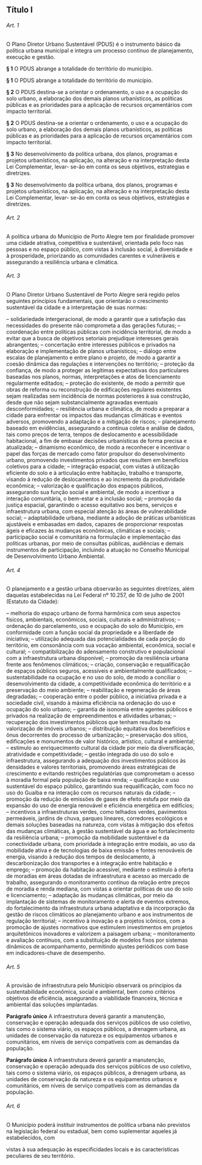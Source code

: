 
## Título I

###### Art. 1
O Plano Diretor Urbano Sustentável (PDUS) é o instrumento básico da política urbana municipal e integra um processo contínuo de planejamento, execução e gestão.

**§ 1** O PDUS abrange a totalidade do território do município.

**§ 1** O PDUS abrange a totalidade do território do município.

**§ 2** O PDUS destina-se a orientar o ordenamento, o uso e a ocupação do solo urbano, a elaboração dos demais planos urbanísticos, as políticas públicas e as prioridades para a aplicação de recursos orçamentários com impacto territorial.

**§ 2** O PDUS destina-se a orientar o ordenamento, o uso e a ocupação do solo urbano, a elaboração dos demais planos urbanísticos, as políticas públicas e as prioridades para a aplicação de recursos orçamentários com impacto territorial.

**§ 3** No desenvolvimento da política urbana, dos planos, programas e projetos urbanísticos, na aplicação, na alteração e na interpretação desta Lei Complementar, levar- se-ão em conta os seus objetivos, estratégias e diretrizes.

**§ 3** No desenvolvimento da política urbana, dos planos, programas e projetos urbanísticos, na aplicação, na alteração e na interpretação desta Lei Complementar, levar- se-ão em conta os seus objetivos, estratégias e diretrizes.

###### Art. 2
A política urbana do Município de Porto Alegre tem por finalidade promover uma cidade atrativa, competitiva e sustentável, orientada pelo foco nas pessoas e no espaço público, com vistas à inclusão social, à diversidade e à prosperidade, priorizando as comunidades carentes e vulneráveis e assegurando a resiliência urbana e climática.

###### Art. 3
O Plano Diretor Urbano Sustentável de Porto Alegre será regido pelos seguintes princípios fundamentais, que orientarão o crescimento sustentável da cidade e a interpretação de suas normas:

– solidariedade intergeracional, de modo a garantir que a satisfação das necessidades do presente não comprometa a das gerações futuras;
– coordenação entre políticas públicas com incidência territorial, de modo a evitar que a busca de objetivos setoriais prejudique interesses gerais abrangentes;
– concertação entre interesses públicos e privados na elaboração e implementação de planos urbanísticos;
– diálogo entre escalas de planejamento e entre plano e projeto, de modo a garantir a coesão dinâmica das regulações e intervenções no território;
– proteção da confiança, de modo a proteger as legítimas expectativas dos particulares baseadas nos planos, normas, interpretações e atos de licenciamento regularmente editados;
– proteção do existente, de modo a permitir que obras de reforma ou reconstrução de edificações regulares existentes sejam realizadas sem incidência de normas posteriores à sua construção, desde que não sejam substancialmente agravadas eventuais desconformidades;
– resiliência urbana e climática, de modo a preparar a cidade para enfrentar os impactos das mudanças climáticas e eventos adversos, promovendo a adaptação e a mitigação de riscos;
– planejamento baseado em evidências, assegurando a contínua coleta e análise de dados, tais como preços de terra, tempos de deslocamento e acessibilidade habitacional, a fim de embasar decisões urbanísticas de forma precisa e atualizada;
– dinamismo econômico, de modo a reconhecer e incentivar o papel das forças de mercado como fator propulsor do desenvolvimento urbano, promovendo investimentos privados que resultem em benefícios coletivos para a cidade;
– integração espacial, com vistas à utilização eficiente do solo e à articulação entre habitação, trabalho e transporte, visando à redução de deslocamentos e ao incremento da produtividade econômica;
– valorização e qualificação dos espaços públicos, assegurando sua função social e ambiental, de modo a incentivar a interação comunitária, o bem-estar e a inclusão social;
– promoção da justiça espacial, garantindo o acesso equitativo aos bens, serviços e infraestrutura urbana, com especial atenção às áreas de vulnerabilidade social;
– adaptabilidade urbana, mediante a adoção de práticas urbanísticas ajustáveis e embasadas em dados, capazes de proporcionar respostas ágeis e eficazes às mudanças econômicas, climáticas e sociais;
– participação social e comunitária na formulação e implementação das políticas urbanas, por meio de consultas públicas, audiências e demais instrumentos de participação, incluindo a atuação no Conselho Municipal de Desenvolvimento Urbano Ambiental.

###### Art. 4
O planejamento e a gestão urbana observarão as seguintes diretrizes, além daquelas estabelecidas na Lei Federal nº 10.257, de 10 de julho de 2001 (Estatuto da Cidade):

– melhoria do espaço urbano de forma harmônica com seus aspectos físicos, ambientais, econômicos, sociais, culturais e administrativos;
– ordenação do parcelamento, uso e ocupação do solo do Município, em conformidade com a função social da propriedade e a liberdade de iniciativa;
– utilização adequada das potencialidades de cada porção do território, em consonância com sua vocação ambiental, econômica, social e cultural;
– compatibilização do adensamento construtivo e populacional com a infraestrutura urbana disponível;
– promoção da resiliência urbana frente aos fenômenos climáticos;
– criação, conservação e requalificação de espaços públicos seguros, acessíveis e ambientalmente qualificados;
– sustentabilidade na ocupação e no uso do solo, de modo a conciliar o desenvolvimento da cidade, a competitividade econômica do território e a preservação do meio ambiente;
– reabilitação e regeneração de áreas degradadas;
– cooperação entre o poder público, a iniciativa privada e a sociedade civil, visando à máxima eficiência na ordenação do uso e ocupação do solo urbano;
– garantia de isonomia entre agentes públicos e privados na realização de empreendimentos e atividades urbanas;
– recuperação dos investimentos públicos que tenham resultado na valorização de imóveis urbanos;
– distribuição equitativa dos benefícios e ônus decorrentes do processo de urbanização;
– preservação dos sítios, edificações e monumentos de valor histórico, artístico, cultural e ambiental;
– estímulo ao enriquecimento cultural da cidade por meio da diversificação, atratividade e competitividade;
– gestão integrada do uso do solo e infraestrutura, assegurando a adequação dos investimentos públicos às densidades e valores territoriais, promovendo áreas estratégicas de crescimento e evitando restrições regulatórias que comprometam o acesso à moradia formal pela população de baixa renda;
– qualificação e uso sustentável do espaço público, garantindo sua requalificação, com foco no uso do Guaíba e na interação com os recursos naturais da cidade;
– promoção da redução de emissões de gases de efeito estufa por meio da expansão do uso de energia renovável e eficiência energética em edifícios;
– incentivos a infraestruturas verdes, como telhados verdes, pavimentos permeáveis, jardins de chuva, parques lineares, corredores ecológicos e demais soluções baseadas na natureza, com vistas à mitigação dos efeitos das mudanças climáticas, à gestão sustentável da água e ao fortalecimento da resiliência urbana;
– promoção da mobilidade sustentável e da conectividade urbana, com prioridade à integração entre modais, ao uso da mobilidade ativa e de tecnologias de baixa emissão e fontes renováveis de energia, visando à redução dos tempos de deslocamento, à descarbonização dos transportes e à integração entre habitação e emprego;
– promoção da habitação acessível, mediante o estímulo à oferta de moradias em áreas dotadas de infraestrutura e acesso ao mercado de trabalho, assegurando o monitoramento contínuo da relação entre preços de moradia e renda mediana, com vistas a orientar políticas de uso do solo e licenciamento;
– adaptação às mudanças climáticas, por meio da implantação de sistemas de monitoramento e alerta de eventos extremos, do fortalecimento da infraestrutura urbana adaptativa e da incorporação da gestão de riscos climáticos ao planejamento urbano e aos instrumentos de regulação territorial;
– incentivo à inovação e a projetos icônicos, com a promoção de ajustes normativos que estimulem investimentos em projetos arquitetônicos inovadores e valorizem a paisagem urbana;
– monitoramento e avaliação contínuos, com a substituição de modelos fixos por sistemas dinâmicos de acompanhamento, permitindo ajustes periódicos com base em indicadores-chave de desempenho.

###### Art. 5
A provisão de infraestrutura pelo Município observará os princípios da sustentabilidade econômica, social e ambiental, bem como critérios objetivos de eficiência, assegurando a viabilidade financeira, técnica e ambiental das soluções implantadas.

**Parágrafo único** A infraestrutura deverá garantir a manutenção, conservação e operação adequada dos serviços públicos de uso coletivo, tais como o sistema viário, os espaços públicos, a drenagem urbana, as unidades de conservação da natureza e os equipamentos urbanos e comunitários, em níveis de serviço compatíveis com as demandas da população.

**Parágrafo único** A infraestrutura deverá garantir a manutenção, conservação e operação adequada dos serviços públicos de uso coletivo, tais como o sistema viário, os espaços públicos, a drenagem urbana, as unidades de conservação da natureza e os equipamentos urbanos e comunitários, em níveis de serviço compatíveis com as demandas da população.

###### Art. 6
O Município poderá instituir instrumentos de política urbana não previstos na legislação federal ou estadual, bem como suplementar aqueles já estabelecidos, com

vistas à sua adequação às especificidades locais e às características peculiares de seu território.
